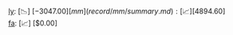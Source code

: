 [ly](record/ly/summary.md): [📉] [$-3047.00]  
[mm](record/mm/summary.md): [📈] [$4894.60]  
[fa](record/fa/summary.md): [📈] [$0.00]  
